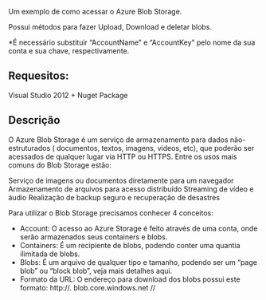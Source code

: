 Um exemplo de como acessar o Azure Blob Storage. 

Possui métodos para fazer Upload, Download e deletar blobs. 

 *É necessário substituir “AccountName” e “AccountKey” pelo nome da sua conta e sua chave, respectivamente.

<h2>Requesitos:</h2>
Visual Studio 2012 + 
Nuget Package

<h2>Descrição</h2>

O Azure Blob Storage é um serviço de armazenamento para dados não-estruturados ( documentos, textos, imagens, videos, etc), que poderão ser acessados de qualquer lugar via HTTP ou HTTPS. Entre os usos mais comuns do Blob Storage estão:

Serviço de imagens ou documentos diretamente para um navegador
Armazenamento de arquivos para acesso distribuído
Streaming de vídeo e áudio
Realização de  backup seguro e recuperação de desastres

Para utilizar o Blob Storage precisamos conhecer 4 conceitos:
<ul>
<li>Account: O acesso ao Azure Storage é feito através de uma conta, onde serão armazenados seus containers e blobs.</li>
<li>Containers: É um recipiente de blobs, podendo conter uma quantia ilimitada de blobs.</li>
<li>Blobs:  É um arquivo de qualquer tipo e tamanho, podendo ser um “page blob” ou “block blob”, veja mais detalhes aqui. </li>
<li>Formato da URL:  O endereço para download dos blobs possui este formato: http://<storage account>. blob.core.windows.net /<container>/<blob></li>
</ul>
